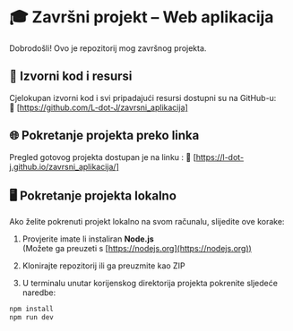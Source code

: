 # 🎓 Završni projekt – Web aplikacija

Dobrodošli! Ovo je repozitorij mog završnog projekta.

## 📁 Izvorni kod i resursi

Cjelokupan izvorni kod i svi pripadajući resursi dostupni su na GitHub-u:  
🔗 [https://github.com/L-dot-J/zavrsni_aplikacija]

## 🌐 Pokretanje projekta preko linka

Pregled gotovog projekta dostupan je na linku :
🔗 [https://l-dot-j.github.io/zavrsni_aplikacija/]

## 🖥️ Pokretanje projekta lokalno

Ako želite pokrenuti projekt lokalno na svom računalu, slijedite ove korake:

1. Provjerite imate li instaliran **Node.js**  
   (Možete ga preuzeti s [https://nodejs.org](https://nodejs.org))

2. Klonirajte repozitorij ili ga preuzmite kao ZIP

3. U terminalu unutar korijenskog direktorija projekta pokrenite sljedeće naredbe:

```bash
npm install
npm run dev
```
